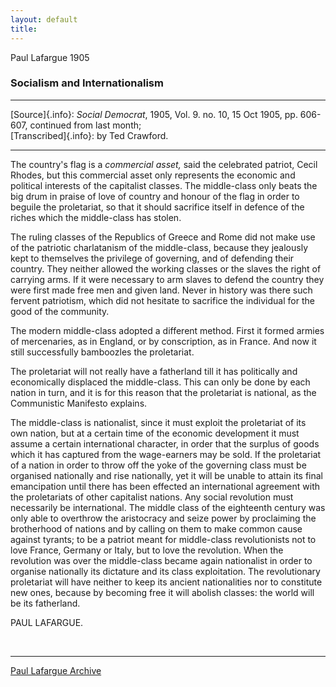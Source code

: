 ```yaml
---
layout: default
title: 
---
```

Paul Lafargue 1905

### Socialism and Internationalism

------------------------------------------------------------------------

[Source]{.info}: *Social Democrat*, 1905, Vol. 9. no. 10, 15 Oct 1905,
pp. 606-607, continued from last month;\
[Transcribed]{.info}: by Ted Crawford.

------------------------------------------------------------------------

The country's flag is a *commercial asset,* said the celebrated patriot,
Cecil Rhodes, but this commercial asset only represents the economic and
political interests of the capitalist classes. The middle-class only
beats the big drum in praise of love of country and honour of the flag
in order to beguile the proletariat, so that it should sacrifice itself
in defence of the riches which the middle-class has stolen.

The ruling classes of the Republics of Greece and Rome did not make use
of the patriotic charlatanism of the middle-class, because they
jealously kept to themselves the privilege of governing, and of
defending their country. They neither allowed the working classes or the
slaves the right of carrying arms. If it were necessary to arm slaves to
defend the country they were first made free men and given land. Never
in history was there such fervent patriotism, which did not hesitate to
sacrifice the individual for the good of the community.

The modern middle-class adopted a different method. First it formed
armies of mercenaries, as in England, or by conscription, as in France.
And now it still successfully bamboozles the proletariat.

The proletariat will not really have a fatherland till it has
politically and economically displaced the middle-class. This can only
be done by each nation in turn, and it is for this reason that the
proletariat is national, as the Communistic Manifesto explains.

The middle-class is nationalist, since it must exploit the proletariat
of its own nation, but at a certain time of the economic development it
must assume a certain international character, in order that the surplus
of goods which it has captured from the wage-earners may be sold. If the
proletariat of a nation in order to throw off the yoke of the governing
class must be organised nationally and rise nationally, yet it will be
unable to attain its final emancipation until there has been effected an
international agreement with the proletariats of other capitalist
nations. Any social revolution must necessarily be international. The
middle class of the eighteenth century was only able to overthrow the
aristocracy and seize power by proclaiming the brotherhood of nations
and by calling on them to make common cause against tyrants; to be a
patriot meant for middle-class revolutionists not to love France,
Germany or Italy, but to love the revolution. When the revolution was
over the middle-class became again nationalist in order to organise
nationally its dictature and its class exploitation. The revolutionary
proletariat will have neither to keep its ancient nationalities nor to
constitute new ones, because by becoming free it will abolish classes:
the world will be its fatherland.

PAUL LAFARGUE.

 

------------------------------------------------------------------------

[Paul Lafargue Archive](../../index.htm)
